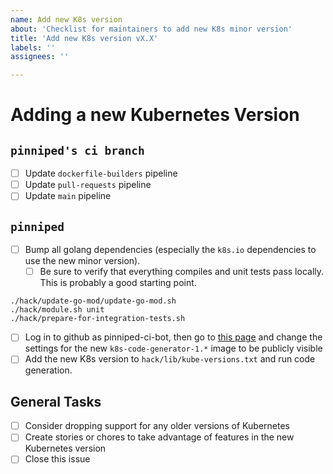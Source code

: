 ```yaml
---
name: Add new K8s version
about: 'Checklist for maintainers to add new K8s minor version'
title: 'Add new K8s version vX.X'
labels: ''
assignees: ''

---
```


<!-- Note: Please update the issue title to include the new Kubernetes version number. -->

# Adding a new Kubernetes Version

## `pinniped's ci branch`

- [ ] Update `dockerfile-builders` pipeline
- [ ] Update `pull-requests` pipeline
- [ ] Update `main` pipeline

## `pinniped`

- [ ] Bump all golang dependencies (especially the `k8s.io` dependencies to use the new minor version).
  - [ ] Be sure to verify that everything compiles and unit tests pass locally. This is probably a good starting point.
```shell
./hack/update-go-mod/update-go-mod.sh
./hack/module.sh unit
./hack/prepare-for-integration-tests.sh
```
- [ ] Log in to github as pinniped-ci-bot, then go to [this page](https://github.com/pinniped-ci-bot?tab=packages) and change the settings for the new `k8s-code-generator-1.*` image to be publicly visible
- [ ] Add the new K8s version to `hack/lib/kube-versions.txt` and run code generation.

## General Tasks

- [ ] Consider dropping support for any older versions of Kubernetes
- [ ] Create stories or chores to take advantage of features in the new Kubernetes version
- [ ] Close this issue
